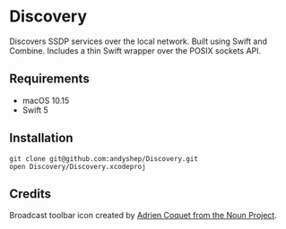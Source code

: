 # Discovery

Discovers SSDP services over the local network. Built using Swift and Combine. Includes a thin Swift wrapper over the POSIX sockets API.

## Requirements

* macOS 10.15
* Swift 5

## Installation

```
git clone git@github.com:andyshep/Discovery.git
open Discovery/Discovery.xcodeproj
```

## Credits

Broadcast toolbar icon created by [Adrien Coquet from the Noun Project](https://thenounproject.com/term/broadcast/2146850).